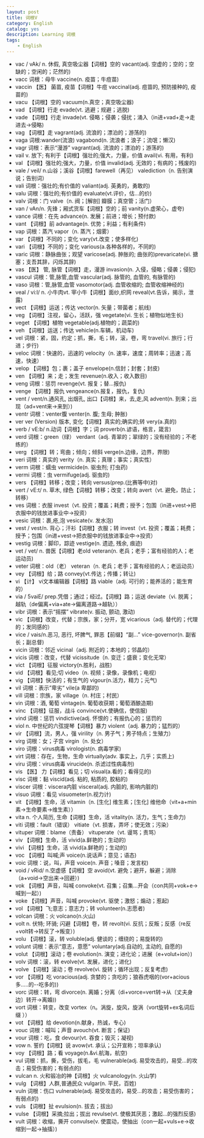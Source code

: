 ```yaml
---
layout: post
title: 词根V
category: English
catalog: yes
description: Learning 词根
tags:
    - English
---
```

* vac / vAk/ n. 休假, 真空吸尘器【词根】空的   vacant(adj. 空虚的；空的；空缺的；空闲的；茫然的)
* vacc    词根：母牛   vaccine(n. 疫苗；牛痘苗)
* vaccin  【医】 菌苗, 疫苗【词根】牛痘    vaccinal(adj.  痘苗的, 预防接种的, 疫苗的)
* vacu    【词根】空的  vacuum(n.真空；真空吸尘器)
* vad 【词根】行走  evade(vt. 逃避；规避；逃脱)
* vade    【词根】行走  invade(vt. 侵略；侵袭；侵扰；涌入（in进+vad+走→走进去→侵略)
* vag 【词根】走   vagrant(adj. 流浪的；漂泊的；游荡的)
* vaga    词根:wander(流浪)   vagabond(n. 流浪者；浪子；流氓；懒汉)
* vagr    词根：表示“漫游”   vagrant(adj. 流浪的；漂泊的；游荡的)
* vail    v.  放下; 有利于【词根】强壮的;强大，力量，价值 avail(vi. 有用，有利)
* val 【词根】强壮的;强大，力量，价值    invalid(adj. 无效的；有病的；残废的)
* vale    / veil/  n.山谷；溪谷【词根】farewell（再见）    valediction（n. 告别演说；告别词）
* vali    词根：强壮的;有价值的 valiant(adj. 英勇的，勇敢的)
* valu    词根：强壮的;有价值的 evaluate(vt.评价，估…的价)
* valv    词根：门    valve（n. 阀；[解剖] 瓣膜；真空管；活门）
* van / vAn/n. 先锋；厢式货车【词根】空的；前    vanity(n.虚荣心，虚夸)
* vance   词根：在先   advance(n. 发展；前进；增长；预付款)
* vant    【词根】前   advantage(n. 优势；利益；有利条件)
* vap 词根：蒸汽   vapor（n. 蒸汽；烟雾）
* var 【词根】不同的；变化  vary(vt.改变；使多样化)
* vari    【词根】不同的；变化  various(a.各种各样的，不同的)
* varic   词根：静脉曲张；观望  varicose(adj.  肿胀的; 曲张的)prevaricate(vi. 搪塞；支吾其辞，闪烁其辞)
* vas 【医】 管, 脉管【词根】走，漫游   invasion(n. 入侵，侵略；侵袭；侵犯)
* vascul  词根：管,脉管,血管  vascular(adj.  脉管的, 血管的, 有脉管的)
* vaso    词根：管,脉管,血管  vasomotor(adj.  血管收缩的; 血管收缩神经的)
* veal    / vi:l/ n. 小牛肉vt. 宰小牛【词根】面纱,织网  reveal(vt.告诉，揭示，泄露)
* vect    【词根】运送；传达   vector(n. 矢量；带菌者；航线)
* veg 【词根】注视，留心，活跃，强  vegetate(vi. 生长；植物似地生长)
* veget   【词根】植物  vegetable(adj.植物的；蔬菜的)
* veh 【词根】运送；传达   vehicle(n.车辆，机动车)
* vel 词根：紧，固，约定；抓，撕，毛；转，滚，卷，弯 travel(vi. 旅行；行进；步行)
* veloc   词根：快速的，迅速的  velocity（n. 速率，速度；周转率；迅速；高速，快速）
* velop   【词根】包；裹；盖子  envelope(n.信封；封套；封皮)
* ven 【词根】来；走；发生  revenue(n.收入；收入数目)
* veng    词根：惩罚   revenge(vt. 报复；替…报仇)
* venge   【词根】报仇  vengeance(n.报复，报仇，复仇)
* vent    / vent/n.通风孔, 出烟孔, 出口【词根】来，去,走,风    advent(n. 到来；出现（ad+vent来→来到）)
* ventr   词根：venter腹  venter(n.  腹; 生母; 肿胀)
* ver ver (Version) 版本, 变化【词根】真实的;确实的;转   very(a.真的)
* verb    / vE:b/  n.动词【词根】字；词    proverb(n.谚语，格言，箴言)
* verd    词根：green（绿） verdant（adj. 青翠的；翠绿的；没有经验的；不老练的）
* verg    【词根】转；弯曲；倾向；倾斜  verge(n.边缘，边界，界限)
* veri    词根：真实的  verity（n. 真实；真理；事实；真实性）
* verm    词根：蠕虫   vermicide(n.  驱虫剂; 打虫药)
* vermi   词根：虫    vermifuge(adj. 驱虫的)
* vers    【词根】转移；改变；转向    versus(prep.(比赛等中)对)
* vert    / vE:t/ n. 草木, 绿色【词根】转移；改变；转向   avert（vt. 避免，防止；转移）
* ves 词根：衣服   invest（vt. 投资；覆盖；耗费；授予；包围（in进+vest→把衣服中的钱放进事业中→投资）
* vesic   词根：裹,疮,泡    vesicate(v.  发水泡)
* vest    / vest/n. 背心；汗衫【词根】衣服；转 invest（vt. 投资；覆盖；耗费；授予；包围（in进+vest→把衣服中的钱放进事业中→投资）
* vestig  词根：脚印，踪迹    vestige(n.  遗迹, 残余, 痕迹)
* vet / vet/ n. 兽医【词根】老old    veteran(n. 老兵；老手；富有经验的人；老运动员)
* veter   词根：old（老）   veteran（n. 老兵；老手；富有经验的人；老运动员）
* vey 【词根】给；路 convey(vt.传达；传播；转让)
* vi  【计】 vi文本编辑器【词根】路    viable（adj. 可行的；能养活的；能生育的）
* via / 5vaiE/  prep.凭借；通过；经过。【词根】路；运送    deviate（vi. 脱离；越轨（de偏离+via+ate→偏离道路→越轨））
* vibr    词根：表示“摇摆”   vibrate(v. 振动, 颤动, 激动)
* vic 【词根】改变，代替；宗族，家；分开，宽 vicarious（adj. 替代的；代理的；发同感的）
* vice    / vais/n.恶习, 恶行, 坏脾气, 罪恶【前缀】“副…”    vice-governor(n. 副省长；副总督)
* vicin   词根：邻近   vicinal（adj. 附近的；本地的；邻晶的）
* vicis   词根：改变，代替    vicissitude（n. 变迁；盛衰；变化无常）
* vict    【词根】征服  victory(n.胜利，战胜)
* vid 【词根】看见;切    video（n. 视频；录像，录像机；电视）
* vig 【词根】快活的；有生气的    vigour(n.活力，精力；元气)
* vil 词根：表示”卑劣“   vile(a 卑鄙的)
* vill    词根：宗族，家 village（n. 村庄；村民）
* vin 词根：酒, 葡萄    vintage(n. 葡萄收获期；葡萄酒酿造期)
* vinc    【词根】征服，战斗   convince(vt.使确信，使信服)
* vind    词根：惩罚   vindictive(adj. 怀恨的；有报仇心的；惩罚的
* viol    n. 中世纪的六弦提琴【词根】暴力   violent（adj. 暴力的；猛烈的）
* vir 【词根】流，男人，强  virility（n. 男子气；男子特点；生殖力）
* virg    词根：女；子宫 virgin（n. 处女）
* viro    词根：virus病毒  virologist(n.  病毒学家)
* virt    词根：存在，生物，生命 virtually(adv. 事实上，几乎；实质上)
* viru    词根：virus病毒  virucide(n.  杀滤过性病毒剂)
* vis 【医】 力【词根】看见；切   visual(a.看的；看得见的)
* visc    词根：黏    viscid(adj.  粘的, 粘质的, 胶粘的)
* viscer  词根：viscera内脏    visceral(adj.  内脏的, 影响内脏的)
* visuo   词根：看见   visuometer(n.视力计)
* vit 【词根】生命，活    vitamin（n. [生化] 维生素；[生化] 维他命（vit+a+min素→生命要素→维生素））
* vita    n.  个人简历, 生命【词根】生命，活    vitality(n. 活力，生气；生命力)
* viti    词根：fault（错误）    vitiate（vt. 损害，弄坏；使无效；污染）
* vituper 词根：blame（责备）    vituperate（vt. 谩骂；责骂）
* viv 【词根】生命，活    vivid(a.鲜艳的；生动的)
* vivi    【词根】生命，活    vivid(a.鲜艳的；生动的)
* voc 【词根】叫喊;声    voice(n.说话声；意见；语态)
* voic    词根：说，叫，声音   voice(n. 声音；嗓音；发言权)
* void    / vRid/  n.空虚感【词根】空 avoid(vt. 避免；避开，躲避；消除（a+void→空出来→回避）)
* vok 【词根】声音，叫喊   convoke(vt. 召集；召集…开会（con共同+vok+e→喊到一起）)
* voke    【词根】声音，叫喊   provoke(vt. 驱使；激怒；煽动；惹起)
* vol 【词根】飞;意志；意志力；转  volunteer(n.志愿者)
* volcan  词根：火    volcano(n.火山)
* volt    n.  伏特; 环骑; 闪避【词根】卷，转   revolt(vi. 反抗；反叛；反感（re反+volt转→转反了→叛变）)
* volu    【词根】滚，转 voluble(adj. 健谈的；缠绕的；易旋转的)
* volunt  词根：表示“意志，意愿”    voluntary(adj.自动的, 主动的, 自愿的)
* volut   【词根】滚动；卷    evolution(n. 演变；进化论；进展（e+volut+ion）)
* volv    词根：滚，转  evolve(vt. 发展，进化；进化)
* volve   【词根】滚动；卷    revolve(vi. 旋转；循环出现；反复考虑)
* vor 【词根】吃   voracious(adj. 贪婪的；贪吃的；狼吞虎咽的(vor+acious多…..的--吃多的))
* vorc    词根：转，弯  divorce(n. 离婚；分离（di+vorce=vert转→从〔丈夫身边〕转开→离婚))
* vort    词根：转变，改变    vortex（n。涡旋，旋风，旋涡（vort旋转+ex名词后缀 ））
* vot 【词根】给   devotion(n.献身，热诚，专心)
* vouc    词根：喊叫；声音    avouch(vt. 断言；保证)
* vour    词根：吃，食  devour(vt. 吞食；毁灭；凝视)
* vow n.  誓约【词根】说 avow(vt. 承认；公开宣称；坦率承认)
* voy 【词根】路；看 voyage(n.&vi.航海，航空)
* vul 词根：抓，撕，受伤，拔毛，毛  vulnerable(adj. 易受攻击的，易受…的攻击；易受伤害的；有弱点的)
* vulcan  n.  火和锻冶的神【词根】火 vulcanology(n. 火山学)
* vulg    【词根】人群,普通民众 vulgar(n. 平民，百姓)
* vuln    词根：伤口   vulnerable(adj. 易受攻击的，易受…的攻击；易受伤害的；有弱点的)
* vuls    【词根】扯   evulsion(n. 拔去；拔出)
* vulse   【词根】采摘;拉出；拔出    revulse(vt. 使极其厌恶；激起…的强烈反感)
* vult    词根：收缩，撕开    convulse(v. 使震动，使抽出（con一起+vuls+e→收缩到一起→抽搐）)
